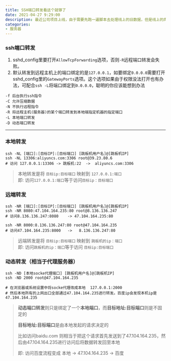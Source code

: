 ```yaml
---
title: SSH端口转发看这个就够了
date: 2021-04-27 9:29:00
description: 最近公司项目上线，由于需要先跑一遍脚本去处理线上的旧数据，但是线上的库只有在线上服务器才可以连接，本地是直接连不通的，所以想到了使用ssh端口转发来通过线上的服务器当做跳板机远程连接到线上的数据库。同理在外网想连接内网的机器也是行得通的
categories:
- 服务器
---
```

### ssh端口转发

1. sshd_config里要打开`AllowTcpForwarding`选项，否则`-R`远程端口转发会失败。
2. 默认转发到远程主机上的端口绑定的是`127.0.0.1`，如要绑定`0.0.0.0`需要打开sshd_config里的`GatewayPorts`选项。这个选项如果由于权限没法打开也有办法，可配合`ssh -L`将端口绑定到`0.0.0.0`，聪明的你应该能想到办法

```shell
-f 后台执行ssh指令
-C 允许压缩数据
-N 不执行远程指令
-R 将远程主机(服务器)的某个端口转发到本地端指定机器的指定端口
-L 本地端口转发
-D 动态端口转发
```



------

### 本地转发

```shell
ssh -NL [端口]:[目标IP]:[目标端口] [跳板机用户名]@[跳板机IP]
ssh -NL 13306:aliyuncs.com:3306 root@39.23.80.6
# 访问 127.0.0.1:13306 -> 跳板机:22  ->  aliyuncs.com:3306
```

>  本地转发是将 `目标ip:目标端口` 映射到 `127.0.0.1:端口` <br>即: 访问`127.0.0.1:端口`等于访问`目标ip：目标端口`



### 远端转发

```shell
ssh -NR [端口]:[目标IP]:[目标端口] [跳板机用户名]@[跳板机IP]
ssh -NR 8080:47.104.164.235:80 root@8.136.136.247
# 访问8.136.136.247:8080    -> 47.104.164.235:80

ssh -NR 8000:8.136.136.247:80 root@47.104.164.235
# 访问47.104.164.235:8000   ->   8.136.136.247:80
```

> 远端转发是将 `目标ip:目标端口` 映射到 `跳板机的ip：端口` <br>即: 访问`跳板机的ip：端口`等于访问 `目标ip:目标端口`



### 动态转发（相当于代理服务器）

```shell
ssh -ND [本地socke代理端口] [跳板机用户名]@[跳板机IP]
ssh -ND 2000 root@47.104.164.235

# 在浏览器或系统设置中将socke代理改成本地  127.0.0.1:2000 
# 然后本地所有的上网出口全部通过47.104.164.235进行转发。百度ip会发现本机ip是47.104.164.235
```

> **动态端口转发**则只是绑定了一个**本地端口**，而**目标地址:目标端口**则是不固定的
>
> **目标地址:目标端口**是由本地发起的请求决定的
>
> 比如访问baidu.com 则相当于把这个请求首先发送到了47.104.164.235，然后由47.104.164.235进行访问后将数据转发回至本地
>
> 即: 访问百度流程变成  本地 -> 47.104.164.235 -> 百度


